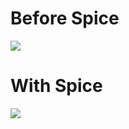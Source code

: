 # Before Spice

![](https://docs.spiceai.org/img/concepts-before-spice.png)

# With Spice

![](https://docs.spiceai.org/img/concepts-with-spice.png)